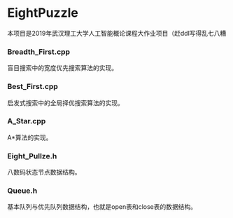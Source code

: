 # EightPuzzle
本项目是2019年武汉理工大学人工智能概论课程大作业项目（赶ddl写得乱七八糟

### Breadth_First.cpp 
  盲目搜索中的宽度优先搜索算法的实现。
  
### Best_First.cpp  
  启发式搜索中的全局择优搜索算法的实现。 
  
### A_Star.cpp  
  A\*算法的实现。
  
### Eight_Pullze.h
  八数码状态节点数据结构。
  
### Queue.h
  基本队列与优先队列数据结构，也就是open表和close表的数据结构。
